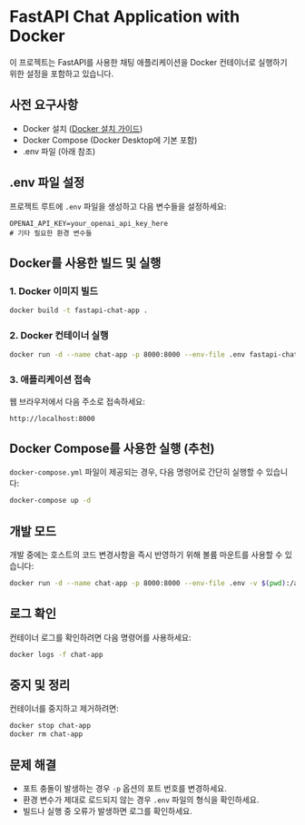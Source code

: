 # FastAPI Chat Application with Docker

이 프로젝트는 FastAPI를 사용한 채팅 애플리케이션을 Docker 컨테이너로 실행하기 위한 설정을 포함하고 있습니다.

## 사전 요구사항

- Docker 설치 ([Docker 설치 가이드](https://docs.docker.com/get-docker/))
- Docker Compose (Docker Desktop에 기본 포함)
- .env 파일 (아래 참조)

## .env 파일 설정

프로젝트 루트에 `.env` 파일을 생성하고 다음 변수들을 설정하세요:

```
OPENAI_API_KEY=your_openai_api_key_here
# 기타 필요한 환경 변수들
```

## Docker를 사용한 빌드 및 실행

### 1. Docker 이미지 빌드

```bash
docker build -t fastapi-chat-app .
```

### 2. Docker 컨테이너 실행

```bash
docker run -d --name chat-app -p 8000:8000 --env-file .env fastapi-chat-app
```

### 3. 애플리케이션 접속

웹 브라우저에서 다음 주소로 접속하세요:
```
http://localhost:8000
```

## Docker Compose를 사용한 실행 (추천)

`docker-compose.yml` 파일이 제공되는 경우, 다음 명령어로 간단히 실행할 수 있습니다:

```bash
docker-compose up -d
```

## 개발 모드

개발 중에는 호스트의 코드 변경사항을 즉시 반영하기 위해 볼륨 마운트를 사용할 수 있습니다:

```bash
docker run -d --name chat-app -p 8000:8000 --env-file .env -v $(pwd):/app fastapi-chat-app
```

## 로그 확인

컨테이너 로그를 확인하려면 다음 명령어를 사용하세요:

```bash
docker logs -f chat-app
```

## 중지 및 정리

컨테이너를 중지하고 제거하려면:

```bash
docker stop chat-app
docker rm chat-app
```

## 문제 해결

- 포트 충돌이 발생하는 경우 `-p` 옵션의 포트 번호를 변경하세요.
- 환경 변수가 제대로 로드되지 않는 경우 `.env` 파일의 형식을 확인하세요.
- 빌드나 실행 중 오류가 발생하면 로그를 확인하세요.
